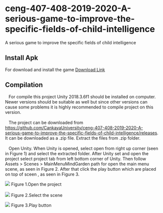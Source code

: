 # ceng-407-408-2019-2020-A-serious-game-to-improve-the-specific-fields-of-child-intelligence
A serious game to improve the specific fields of child intelligence
 
 ## Install Apk
For download and install the game  <a href="https://drive.google.com/uc?id=1K7l4Iz5bz8yaIXEvRy00BTczB9e0lf3t&export=download">Download Link</a>  

## Compilation
&nbsp;&nbsp;  For compile this project Unity 2018.3.6f1 should be installed on computer. Newer versions should be suitable as well but since other versions can cause some problems it is highly recommended to compile project on this version. <br> <br>
&nbsp;&nbsp;  The project can be downloaded from https://github.com/CankayaUniversity/ceng-407-408-2019-2020-A-serious-game-to-improve-the-specific-fields-of-child-intelligence/releases. It can be downloaded as a .zip file. Extract the files from .zip folder.  <br><br>
&nbsp;&nbsp; Open Unity. When Unity is opened, select open from right up corner (seen in Figure 1) and select the extracted folder. After Unity set and open the project select project tab from  left bottom corner of Unity. Then follow Assets > Scenes > MainMenuMindGarden  path for open the main menu scene, as seen in Figure 2. After that click the play button which are placed on top of sceen , as seen in Figure 3.

![](https://user-images.githubusercontent.com/47613498/80614581-4bf6d480-8a47-11ea-9277-6866fec41d8f.png)
                                      Figure 1.Open the project
                                      <br><br>
![](https://user-images.githubusercontent.com/47613498/80614649-603ad180-8a47-11ea-84f1-bf35974905d9.png)
                                      Figure 2.Select the scene

![](https://user-images.githubusercontent.com/47613498/80614698-6df05700-8a47-11ea-9334-84596d5ea030.png)
                                      Figure 3.Play button
